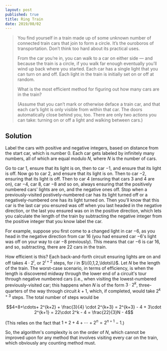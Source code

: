 ```yaml
---
layout: post
published: true
title: Ring Train
date: 2019/08/02
---
```


>You find yourself in a train made up of some unknown number of connected train cars that join to form a circle. It’s the ouroboros of transportation. Don’t think too hard about its practical uses.
>
>From the car you’re in, you can walk to a car on either side — and because the train is a circle, if you walk far enough eventually you’ll wind up back where you started. Each car has a single light that you can turn on and off. Each light in the train is initially set on or off at random.
>
>What is the most efficient method for figuring out how many cars are in the train?
>
>(Assume that you can’t mark or otherwise deface a train car, and that each car’s light is only visible from within that car. The doors automatically close behind you, too. There are only two actions you can take: turning on or off a light and walking between cars.)

<!--more-->


## Solution

Label the cars with positive and negative integers, based on distance from the start car, which is number $0$. Each car gets labeled by infinitely many numbers, all of which are equal modulo $N$, where $N$ is the number of cars.

Go to car $1$, ensure that its light is on, then to car $-1$, and ensure that its light is off. Now go to car $2$, and ensure that its light is on. Then to car $-2$, ensuring that its light is off. Then to car $4$ (ensuring that cars $3$ and $4$ are on), car $-4$, car $8$, car $-8$ and so on, always ensuring that the positively numbered cars' lights are on, and the negative ones off.  Stop when a previously-visited postively-numbered car has its light turned off or a negatively-numbered one has its light turned on.  Then you'll know that this car is the last car you ensured was off when you last headed in the negative direction, or the last you ensured was on in the positive direction, which lets you calculate the length of the train by subtracting the negative integer from the positive integer that you know label the car. 

For example, suppose you first come to a changed light in car $-6$, as you head in the negative direction from car $16$ (you had ensured car $-6$'s light was off on your way to car $-8$ previously). This means that car $-6$ is car $16$, and so, subtracting, there are $22$ cars in the train.

How efficient is this? Each back-and-forth circuit ensuring lights are on and off takes $4 \cdot 2^i$, or $2^{i+2}$ steps, for $i$ in $\\{0,1,2,\ldots\\}$. Let $N$ be the length of the train.  The worst-case scenario, in terms of efficiency, is when the length is discovered midway through the lower end of a circuit's tour through negative numbered cars (i.e., when visiting the lowest-numbered previously-visited car; this happens when $N$ is of the form $3 \cdot 2^k$, three-quarters of the way through circuit $k+1$, which, if completed, would take $2^{k+3}$ steps. The total number of steps would be

$$4+8+\cdots+ 2^{k+2} + \frac{3}{4} \cdot 2^{k+3} = 2^{k+3} - 4 + 3\cdot 2^{k+1} = 22\cdot 2^k - 4 = \frac{22}{3}N - 4$$

(This relies on the fact that $1+2+4+\cdots+2^n = 2^{n+1}-1$.)

So, the algorithm's complexity is on the order of $N$, which cannot be improved upon for any method that involves visiting every car on the train, which obviously any counting method must.

<br>
